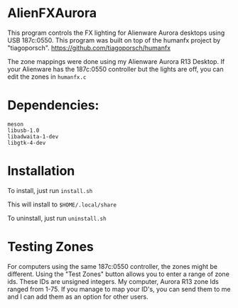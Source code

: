 # AlienFXAurora

This program controls the FX lighting for Alienware Aurora desktops using USB 187c:0550. This program was built on top of the humanfx project by "tiagoporsch".
https://github.com/tiagoporsch/humanfx

The zone mappings were done using my Alienware Aurora R13 Desktop. If your Alienware has the 187c:0550 controller but the lights are off, you can edit the zones in ```humanfx.c```
# Dependencies:
```
meson
libusb-1.0
libadwaita-1-dev 
libgtk-4-dev
```
# Installation
To install, just run 
```install.sh``` 

This will install to ```$HOME/.local/share```

To uninstall, just run ```uninstall.sh```

# Testing Zones
For computers using the same 187c:0550 controller, the zones might be different. Using the "Test Zones" button allows you to enter a range of zone ids. These IDs are unsigned integers. My computer, Aurora R13 zone Ids ranged from 1-75. If you manage to map your ID's, you can send them to me and I can add them as an option for other users.